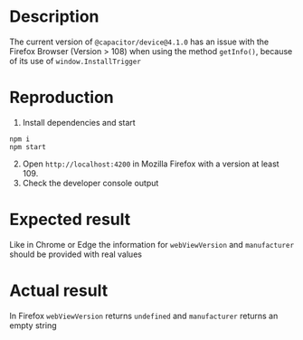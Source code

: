 # Description

The current version of `@capacitor/device@4.1.0` has an issue with the Firefox Browser (Version > 108) when using the method `getInfo()`, because of its use of `window.InstallTrigger`

# Reproduction

1. Install dependencies  and start
````
npm i
npm start
`````

2. Open `http://localhost:4200` in Mozilla Firefox with a version at least 109.
3. Check the developer console output

# Expected result

Like in Chrome or Edge the information for `webViewVersion` and `manufacturer` should be provided with real values

# Actual result

In Firefox `webViewVersion` returns `undefined` and `manufacturer` returns an empty string